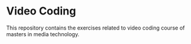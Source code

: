 # Video Coding
 This repository contains the exercises related to video coding course of masters in media technology.
